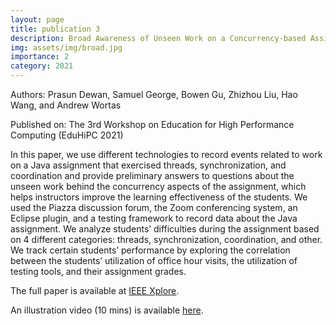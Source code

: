 ```yaml
---
layout: page
title: publication 3
description: Broad Awareness of Unseen Work on a Concurrency-based Assignment
img: assets/img/broad.jpg
importance: 2
category: 2021
---
```


Authors: Prasun Dewan, Samuel George, Bowen Gu, Zhizhou Liu, Hao Wang, and Andrew Wortas

Published on: The 3rd Workshop on Education for High 
Performance Computing (EduHiPC 2021)

In this paper, we use different technologies to record events related to work on a Java assignment that exercised threads, synchronization, and coordination and provide preliminary answers to questions about the unseen work behind the concurrency aspects of the assignment, which helps instructors improve the learning effectiveness of the students. We used the Piazza discussion forum, the Zoom conferencing system, an Eclipse plugin, and a testing framework to record data about the Java assignment. We analyze students’ difficulties during the assignment based on 4 different categories: threads, synchronization, coordination, and other. We track certain students’ performance by exploring the correlation between the students’ utilization of office hour visits, the utilization of testing tools, and their assignment grades.

The full paper is available at <a href="https://ieeexplore.ieee.org/document/9680805">IEEE Xplore</a>.

An illustration video (10 mins) is available <a href="https://youtu.be/LHW6At4wf34">here</a>.